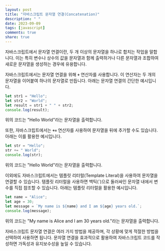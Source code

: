 ```yaml
---
layout: post
title: "자바스크립트 문자열 연결(Concatenation)"
description: " "
date: 2023-09-09
tags: [javascript]
comments: true
share: true
---
```


자바스크립트에서 문자열 연결이란, 두 개 이상의 문자열을 하나로 합치는 작업을 말합니다. 이는 특히 변수나 상수의 값을 문자열과 함께 출력하거나 다른 문자열과 조합하여 새로운 문자열을 생성하는 경우에 유용합니다. 

자바스크립트에서는 문자열 연결을 위해 **`+`** 연산자를 사용합니다. 이 연산자는 두 개의 문자열을 이어붙여 하나의 문자열로 만듭니다. 아래는 문자열 연결의 간단한 예시입니다.

```javascript
let str1 = "Hello";
let str2 = "World";
let result = str1 + " " + str2;
console.log(result);
```

위의 코드는 "Hello World"라는 문자열을 출력합니다. 

또한, 자바스크립트에서는 **`+=`** 연산자를 사용하여 문자열을 뒤에 추가할 수도 있습니다. 아래는 이를 활용한 예시입니다.

```javascript
let str = "Hello";
str += " World";
console.log(str);
```

위의 코드는 "Hello World"라는 문자열을 출력합니다. 

이외에도 자바스크립트에서는 템플릿 리터럴(Template Literal)을 사용하여 문자열을 연결할 수 있습니다. 템플릿 리터럴을 사용하면 백틱(\`)으로 둘러싸인 문자열 내에서 변수를 직접 참조할 수 있습니다. 아래는 템플릿 리터럴을 활용한 예시입니다.

```javascript
let name = "Alice";
let age = 30;
let message = `My name is ${name} and I am ${age} years old.`;
console.log(message);
```

위의 코드는 "My name is Alice and I am 30 years old."라는 문자열을 출력합니다.

자바스크립트 문자열 연결은 여러 가지 방법을 제공하며, 각 상황에 맞게 적절한 방법을 선택하여 사용하면 됩니다. 문자열 연결을 효과적으로 활용하여 자바스크립트 코드를 작성하면 가독성과 유지보수성을 높일 수 있습니다.